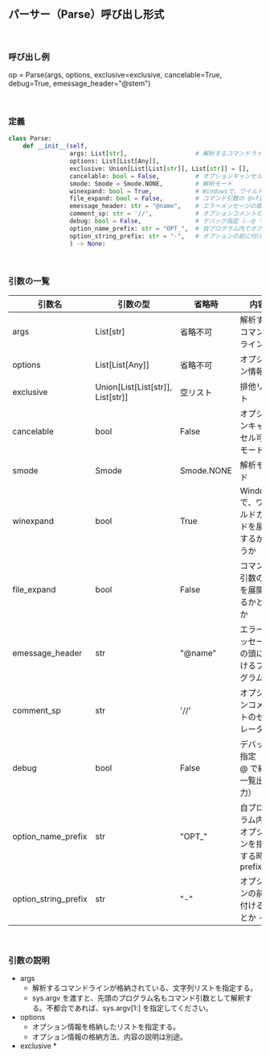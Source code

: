 
## パーサー（Parse）呼び出し形式

<br>

### 呼び出し例
op = Parse(args, options, exclusive=exclusive, cancelable=True, debug=True, emessage_header="@stem")

<br>

### 定義
```py
class Parse:
    def __init__(self,
                 args: List[str],                   # 解析するコマンドライン
                 options: List[List[Any]],
                 exclusive: Union[List[List[str]], List[str]] = [],     # 排他リスト
                 cancelable: bool = False,          # オプションキャンセル可能モード
                 smode: Smode = Smode.NONE,         # 解析モード
                 winexpand: bool = True,            # Windowsで、ワイルドカードを展開するかどうか
                 file_expand: bool = False,         # コマンド引数の @<filename> を展開するかどうか
                 emessage_header: str = "@name",    # エラーメッセージの頭に付けるプログラム名
                 comment_sp: str = '//',            # オプションコメントのセパレータ
                 debug: bool = False,               # デバッグ指定（--@ で結果一覧出力）
                 option_name_prefix: str = "OPT_",  # 自プログラム内でオプションを指定する時のprefix
                 option_string_prefix: str = "-",   # オプションの前に付ける - とか --
                 ) -> None:
```
<br>

### 引数の一覧
引数名     | 引数の型      | 省略時           | 内容
-----------|---------------|------------------|------------------------------
args       |List[str]      |省略不可          |解析するコマンドライン
options    |List[List[Any]]|省略不可          |オプション情報
exclusive  |Union[List[List[str]], List[str]] |空リスト|排他リスト
cancelable |bool           |False             |オプションキャンセル可能モード
smode      |Smode          |Smode.NONE        |解析モード
winexpand  |bool           |True              |Windowsで、ワイルドカードを展開するかどうか
file_expand  |bool         |False             |コマンド引数の @<filename> を展開するかどうか
emessage_header|str        |"@name"           |エラーメッセージの頭に付けるプログラム名
comment_sp |str            |'//'              |オプションコメントのセパレータ
debug      |bool           |False             |デバッグ指定（--@ で結果一覧出力）
option_name_prefix  |str   |"OPT_"            |自プログラム内でオプションを指定する時のprefix
option_string_prefix|str   |"-"               |オプションの前に付ける - とか --

<br>

### 引数の説明

  - args
    * 解析するコマンドラインが格納されている、文字列リストを指定する。
    * sys.argv を渡すと、先頭のプログラム名もコマンド引数として解釈する。不都合であれば、sys.argv[1:] を指定してください。
  - options
    * オプション情報を格納したリストを指定する。
    * オプション情報の格納方法、内容の説明は別途。
  - exclusive
    * 